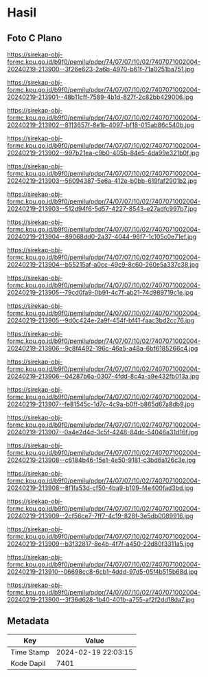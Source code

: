 # Hasil

## Foto C Plano

https://sirekap-obj-formc.kpu.go.id/b9f0/pemilu/pdpr/74/07/07/10/02/7407071002004-20240219-213900--3f26e623-2a6b-4970-b61f-71a0251ba751.jpg

https://sirekap-obj-formc.kpu.go.id/b9f0/pemilu/pdpr/74/07/07/10/02/7407071002004-20240219-213901--48b11cff-7589-4b1d-827f-2c82bb429006.jpg

https://sirekap-obj-formc.kpu.go.id/b9f0/pemilu/pdpr/74/07/07/10/02/7407071002004-20240219-213902--8113657f-8e1b-4097-bf18-015ab86c540b.jpg

https://sirekap-obj-formc.kpu.go.id/b9f0/pemilu/pdpr/74/07/07/10/02/7407071002004-20240219-213902--997b21ea-c9b0-405b-84e5-4da99e321b0f.jpg

https://sirekap-obj-formc.kpu.go.id/b9f0/pemilu/pdpr/74/07/07/10/02/7407071002004-20240219-213903--56094387-5e6a-412e-b0bb-619faf2901b2.jpg

https://sirekap-obj-formc.kpu.go.id/b9f0/pemilu/pdpr/74/07/07/10/02/7407071002004-20240219-213903--512d94f6-5d57-4227-8543-e27adfc997b7.jpg

https://sirekap-obj-formc.kpu.go.id/b9f0/pemilu/pdpr/74/07/07/10/02/7407071002004-20240219-213904--89068dd0-2a37-4044-96f7-1c105c0e71ef.jpg

https://sirekap-obj-formc.kpu.go.id/b9f0/pemilu/pdpr/74/07/07/10/02/7407071002004-20240219-213904--b55215af-a0cc-49c9-8c60-260e5a337c38.jpg

https://sirekap-obj-formc.kpu.go.id/b9f0/pemilu/pdpr/74/07/07/10/02/7407071002004-20240219-213905--79cd0fa9-0b91-4c7f-ab21-74d989719c1e.jpg

https://sirekap-obj-formc.kpu.go.id/b9f0/pemilu/pdpr/74/07/07/10/02/7407071002004-20240219-213905--9d0c424e-2a9f-454f-bf41-faac3bd2cc76.jpg

https://sirekap-obj-formc.kpu.go.id/b9f0/pemilu/pdpr/74/07/07/10/02/7407071002004-20240219-213906--9c8f4492-196c-46a5-a48a-6bf6185266c4.jpg

https://sirekap-obj-formc.kpu.go.id/b9f0/pemilu/pdpr/74/07/07/10/02/7407071002004-20240219-213906--04287b6a-0307-4fdd-8c4a-a9e432fb013a.jpg

https://sirekap-obj-formc.kpu.go.id/b9f0/pemilu/pdpr/74/07/07/10/02/7407071002004-20240219-213907--fe81545c-1d7c-4c9a-b0ff-b865d67a8db9.jpg

https://sirekap-obj-formc.kpu.go.id/b9f0/pemilu/pdpr/74/07/07/10/02/7407071002004-20240219-213907--0a4e2d4d-3c5f-4248-84dc-54046a31d16f.jpg

https://sirekap-obj-formc.kpu.go.id/b9f0/pemilu/pdpr/74/07/07/10/02/7407071002004-20240219-213908--c6184b46-15e1-4e50-9181-c3bd6a126c3e.jpg

https://sirekap-obj-formc.kpu.go.id/b9f0/pemilu/pdpr/74/07/07/10/02/7407071002004-20240219-213908--8f1fa53d-cf50-4ba9-b109-f4e400fad3bd.jpg

https://sirekap-obj-formc.kpu.go.id/b9f0/pemilu/pdpr/74/07/07/10/02/7407071002004-20240219-213909--2cf56ce7-7ff7-4c19-828f-3e5db0089916.jpg

https://sirekap-obj-formc.kpu.go.id/b9f0/pemilu/pdpr/74/07/07/10/02/7407071002004-20240219-213909--b3f32817-8e4b-4f7f-a450-22d80f3311a5.jpg

https://sirekap-obj-formc.kpu.go.id/b9f0/pemilu/pdpr/74/07/07/10/02/7407071002004-20240219-213910--06698cc8-6cb1-4ddd-97d5-05f4b515b68d.jpg

https://sirekap-obj-formc.kpu.go.id/b9f0/pemilu/pdpr/74/07/07/10/02/7407071002004-20240219-213900--3f36d628-1b40-401b-a755-af2f2dd18da7.jpg


## Metadata

| Key        | Value               |
| ---------- | ------------------- |
| Time Stamp | 2024-02-19 22:03:15 |
| Kode Dapil | 7401                |



